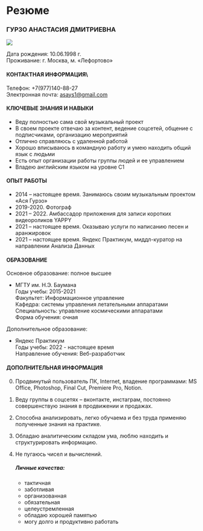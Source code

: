 # Резюме
### ГУРЗО АНАСТАСИЯ ДМИТРИЕВНА

![](//i.yapx.ru/OZwje.png)

Дата рождения: 10.06.1998 г.\
Проживание: г. Москва, м. «Лефортово»

#### КОНТАКТНАЯ ИНФОРМАЦИЯ\
Телефон: +7(977)140-88-27\
Электронная почта: asays1@gmail.com

 #### КЛЮЧЕВЫЕ ЗНАНИЯ И НАВЫКИ

* Веду полностью сама свой музыкальный проект
* В своем проекте отвечаю за контент, ведение соцсетей, общение с подписчиками, организацию мероприятий
* Отлично справляюсь с удаленной работой
* Хорошо вписываюсь в командную работу и умею находить общий язык с людьми
* Есть опыт организации работы группы людей и ее управлением
* Владею английским языком на уровне C1

#### ОПЫТ РАБОТЫ

* 2014 – настоящее время. Занимаюсь своим музыкальным проектом «Ася Гурзо»
* 2019-2020. Фотограф
* 2021 – 2022. Амбассадор приложения для записи коротких видеороликов YAPPY
* 2021 – настоящее время. Оказываю услуги по написанию песен и аранжировок
* 2021 – настоящее время. Яндекс Практикум, миддл-куратор на направлении Анализа Данных

#### ОБРАЗОВАНИЕ

Основное образование: полное высшее
* МГТУ им. Н.Э. Баумана\
Годы учебы: 2015-2021\
Факультет: Информационное управление\
Кафедра: системы управления летательными аппаратами\
Специальность: управление космическими аппаратами\
Форма обучения: очная

Дополнительное образование:
* Яндекс Практикум\
Годы учебы: 2022 - настоящее время\
Направление обучения: Веб-разработчик

#### ДОПОЛНИТЕЛЬНАЯ ИНФОРМАЦИЯ

0. Продвинутый пользователь ПК, Internet, владение программами: MS Office, Photoshop, Final Cut, Premiere Pro, Notion. 
1. Веду группы в соцсетях – вконтакте, инстаграм, постоянно совершенствую знания в продвижении и продажах.
2. Способна анализировать, легко обучаема и без труда применяю полученные знания на практике. 
3. Обладаю аналитическим складом ума, люблю находить и структурировать информацию. 
4. Не пугаюсь чисел и вычислений. 

	##### Личные качества: 
    * тактичная
    * заботливая
    * организованная
    * обязательная
    * целеустремленная
    * обладаю хорошей памятью
    * могу долго и продуктивно работать

   

